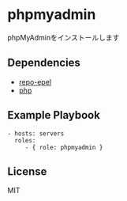 phpmyadmin
=========

phpMyAdminをインストールします

Dependencies
------------

* [repo-epel](https://github.com/wate/ansible-role-repo-epel)
* [php](https://github.com/wate/ansible-role-php)

Example Playbook
----------------

    - hosts: servers
      roles:
         - { role: phpmyadmin }

License
-------

MIT
